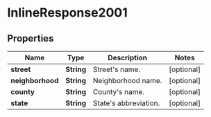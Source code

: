 
# InlineResponse2001

## Properties
Name | Type | Description | Notes
------------ | ------------- | ------------- | -------------
**street** | **String** | Street&#39;s name. |  [optional]
**neighborhood** | **String** | Neighborhood name. |  [optional]
**county** | **String** | County&#39;s name. |  [optional]
**state** | **String** | State&#39;s abbreviation. |  [optional]



